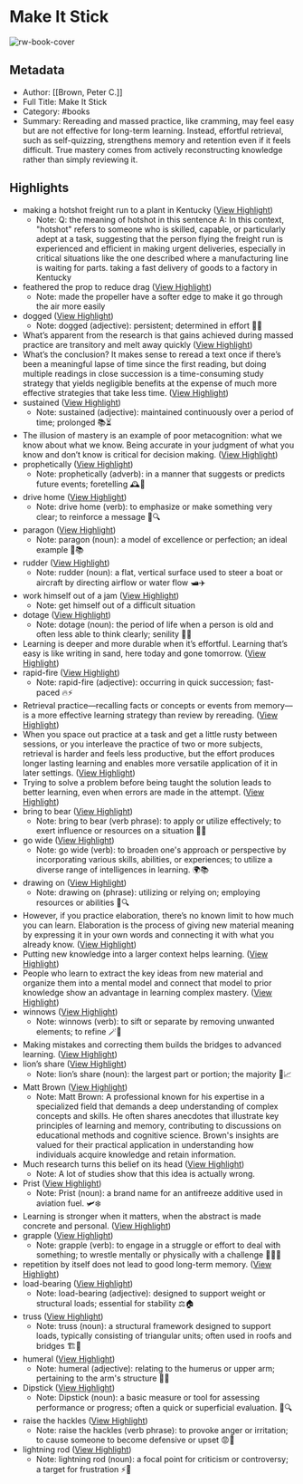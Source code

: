 # Make It Stick

![rw-book-cover](https://readwise-assets.s3.amazonaws.com/media/reader/parsed_document_assets/199639510/XfS0QS-wPePTHc-l6dfvmqpsf3Vy0dNYT2ZwV7ScpyQ-cover-00002.jpeg)

## Metadata
- Author: [[Brown, Peter C.]]
- Full Title: Make It Stick
- Category: #books
- Summary: Rereading and massed practice, like cramming, may feel easy but are not effective for long-term learning. Instead, effortful retrieval, such as self-quizzing, strengthens memory and retention even if it feels difficult. True mastery comes from actively reconstructing knowledge rather than simply reviewing it.

## Highlights
- making a hotshot freight run to a plant in Kentucky ([View Highlight](https://read.readwise.io/read/01j3zz4gdcsgen6pn4t6q9crh9))
    - Note: Q: the meaning of hotshot in this sentence
      A: In this context, "hotshot" refers to someone who is skilled, capable, or particularly adept at a task, suggesting that the person flying the freight run is experienced and efficient in making urgent deliveries, especially in critical situations like the one described where a manufacturing line is waiting for parts.
      taking a fast delivery of goods to a factory in Kentucky
- feathered the prop to reduce drag ([View Highlight](https://read.readwise.io/read/01j400dbz0ypsfyw7c3k2c525h))
    - Note: made the propeller have a softer edge to make it go through the air more easily
- dogged ([View Highlight](https://read.readwise.io/read/01j4ebgb4m25scvjv2h6tc1q76))
    - Note: dogged (adjective): persistent; determined in effort 💪🐶
- What’s apparent from the research is that gains achieved during massed practice are transitory and melt away quickly ([View Highlight](https://read.readwise.io/read/01j4ebhdpjctq5ggzfgmbs3gyq))
- What’s the conclusion? It makes sense to reread a text once if there’s been a meaningful lapse of time since the first reading, but doing multiple readings in close succession is a time-consuming study strategy that yields negligible benefits at the expense of much more effective strategies that take less time. ([View Highlight](https://read.readwise.io/read/01j4fwts8pgepf752gprxj49sh))
- sustained ([View Highlight](https://read.readwise.io/read/01j4fwvj7anjacxk8pkv3jgqf6))
    - Note: sustained (adjective): maintained continuously over a period of time; prolonged 📚⏳
- The illusion of mastery is an example of poor metacognition: what we know about what we know. Being accurate in your judgment of what you know and don’t know is critical for decision making. ([View Highlight](https://read.readwise.io/read/01j4fy0y33kz3kwyfzebs0h2zm))
- prophetically ([View Highlight](https://read.readwise.io/read/01j4fy149whmdwjnzamr8fw44s))
    - Note: prophetically (adverb): in a manner that suggests or predicts future events; foretelling 🕰️🔮
- drive home ([View Highlight](https://read.readwise.io/read/01j4fy66nz2my99rhyv6fhypas))
    - Note: drive home (verb): to emphasize or make something very clear; to reinforce a message 📢🔍
- paragon ([View Highlight](https://read.readwise.io/read/01j4fy6z6fcvn76x1rde0ngd7d))
    - Note: paragon (noun): a model of excellence or perfection; an ideal example 🌟📚
- rudder ([View Highlight](https://read.readwise.io/read/01j40951sg3pwjwzdqcvr2mdjj))
    - Note: rudder (noun): a flat, vertical surface used to steer a boat or aircraft by directing airflow or water flow 🛥️✈️
- work himself out of a jam ([View Highlight](https://read.readwise.io/read/01j40be19ys98c20w1bx5f1xc6))
    - Note: get himself out of a difficult situation
- dotage ([View Highlight](https://read.readwise.io/read/01j40e9tnfna33baaaq05tkn2s))
    - Note: dotage (noun): the period of life when a person is old and often less able to think clearly; senility 🧓🧠
- Learning is deeper and more durable when it’s effortful. Learning that’s easy is like writing in sand, here today and gone tomorrow. ([View Highlight](https://read.readwise.io/read/01j41g6jp9b64r3sgc1gphc81e))
- rapid-fire ([View Highlight](https://read.readwise.io/read/01j41g8cbfe2x42tmq1r0ehbq6))
    - Note: rapid-fire (adjective): occurring in quick succession; fast-paced 🔥⚡
- Retrieval practice—recalling facts or concepts or events from memory—is a more effective learning strategy than review by rereading. ([View Highlight](https://read.readwise.io/read/01j42283aj07xj8sr9vyf84dff))
- When you space out practice at a task and get a little rusty between sessions, or you interleave the practice of two or more subjects, retrieval is harder and feels less productive, but the effort produces longer lasting learning and enables more versatile application of it in later settings. ([View Highlight](https://read.readwise.io/read/01j422ja2qmf4fx0jev1ykjcrn))
- Trying to solve a problem before being taught the solution leads to better learning, even when errors are made in the attempt. ([View Highlight](https://read.readwise.io/read/01j422hrtv51gbbbp54d0bhamt))
- bring to bear ([View Highlight](https://read.readwise.io/read/01j42308ycy9dxmmkfwpmnrscb))
    - Note: bring to bear (verb phrase): to apply or utilize effectively; to exert influence or resources on a situation 🧠🔧
- go wide ([View Highlight](https://read.readwise.io/read/01j42312c4pbqn09t7hd8qnp6g))
    - Note: go wide (verb): to broaden one's approach or perspective by incorporating various skills, abilities, or experiences; to utilize a diverse range of intelligences in learning. 🌍📚
- drawing on ([View Highlight](https://read.readwise.io/read/01j4232prk9xbpj5npaczf0jn7))
    - Note: drawing on (phrase): utilizing or relying on; employing resources or abilities 🧠🔍
- However, if you practice elaboration, there’s no known limit to how much you can learn. Elaboration is the process of giving new material meaning by expressing it in your own words and connecting it with what you already know. ([View Highlight](https://read.readwise.io/read/01j46rparxwztqaafhmz10r1pg))
- Putting new knowledge into a larger context helps learning. ([View Highlight](https://read.readwise.io/read/01j46sd0bjc3hd87fea4rf1rew))
- People who learn to extract the key ideas from new material and organize them into a mental model and connect that model to prior knowledge show an advantage in learning complex mastery. ([View Highlight](https://read.readwise.io/read/01j46sdm45jg7kmz1c2rn30ab4))
- winnows ([View Highlight](https://read.readwise.io/read/01j4atkss50n814m3vz5z7xpz2))
    - Note: winnows (verb): to sift or separate by removing unwanted elements; to refine 🪄🌾
- Making mistakes and correcting them builds the bridges to advanced learning. ([View Highlight](https://read.readwise.io/read/01j4aweh9450ax6nk85g5389jd))
- lion’s share ([View Highlight](https://read.readwise.io/read/01j4f9qw9t6s5zre9y5gg596fx))
    - Note: lion’s share (noun): the largest part or portion; the majority 🦁📈
- Matt Brown ([View Highlight](https://read.readwise.io/read/01j4f9sh6xkszd7xfwgh0qbezy))
    - Note: Matt Brown: A professional known for his expertise in a specialized field that demands a deep understanding of complex concepts and skills. He often shares anecdotes that illustrate key principles of learning and memory, contributing to discussions on educational methods and cognitive science. Brown's insights are valued for their practical application in understanding how individuals acquire knowledge and retain information.
- Much research turns this belief on its head ([View Highlight](https://read.readwise.io/read/01j4ea3e729j49wxyda42f4e0e))
    - Note: A lot of studies show that this idea is actually wrong.
- Prist ([View Highlight](https://read.readwise.io/read/01j4fbze3d7x1v028zv33qrj1e))
    - Note: Prist (noun): a brand name for an antifreeze additive used in aviation fuel. 🛩️❄️
- Learning is stronger when it matters, when the abstract is made concrete and personal. ([View Highlight](https://read.readwise.io/read/01j4fc0gw50614ktszq6s61288))
- grapple ([View Highlight](https://read.readwise.io/read/01j4fc294tsg3t0sv4qf8440cg))
    - Note: grapple (verb): to engage in a struggle or effort to deal with something; to wrestle mentally or physically with a challenge 🤼‍♂️🧠
- repetition by itself does not lead to good long-term memory. ([View Highlight](https://read.readwise.io/read/01j4fdc46am6t0fnvs690dgxhh))
- load-bearing ([View Highlight](https://read.readwise.io/read/01j4gv5r0xjkc0kztmvgrbrjk3))
    - Note: load-bearing (adjective): designed to support weight or structural loads; essential for stability ⚖️🏠
- truss ([View Highlight](https://read.readwise.io/read/01j4gv68cpcjjjjq1400tfgamm))
    - Note: truss (noun): a structural framework designed to support loads, typically consisting of triangular units; often used in roofs and bridges 🏗️🔺
- humeral ([View Highlight](https://read.readwise.io/read/01j4gv9wfvdx2p3dn0w02bcveh))
    - Note: humeral (adjective): relating to the humerus or upper arm; pertaining to the arm's structure 🦴💪
- Dipstick ([View Highlight](https://read.readwise.io/read/01j4gvbaan1jwrwv1wv8m8x8nn))
    - Note: Dipstick (noun): a basic measure or tool for assessing performance or progress; often a quick or superficial evaluation. 📏🔍
- raise the hackles ([View Highlight](https://read.readwise.io/read/01j4gvcn88k6bzf8e3gx3mzn8z))
    - Note: raise the hackles (verb phrase): to provoke anger or irritation; to cause someone to become defensive or upset 😡🐾
- lightning rod ([View Highlight](https://read.readwise.io/read/01j4gve265fxdnhg8nff1shpzb))
    - Note: lightning rod (noun): a focal point for criticism or controversy; a target for frustration ⚡️📍
